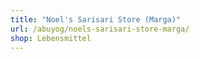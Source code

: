 ```yaml
---
title: "Noel's Sarisari Store (Marga)"
url: /abuyog/noels-sarisari-store-marga/
shop: Lebensmittel
---
```


